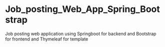 # Job_posting_Web_App_Spring_Bootstrap
Job posting web application using Springboot for backend and Bootstrap for frontend and Thymeleaf for template

